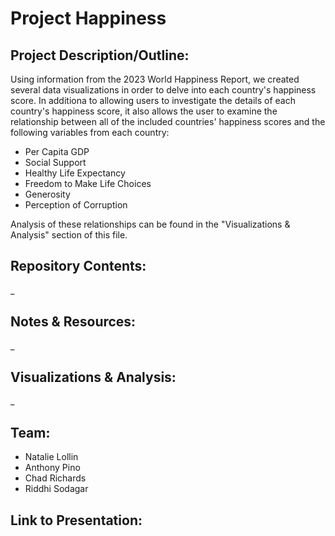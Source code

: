 # Project Happiness

## Project Description/Outline:

Using information from the 2023 World Happiness Report, we created several data visualizations in order to delve into each country's happiness score.  In additiona to allowing users to investigate the details of each country's happiness score, it also allows the user to examine the relationship between all of the included countries' happiness scores and the following variables from each country:

- Per Capita GDP
- Social Support
- Healthy Life Expectancy
- Freedom to Make Life Choices
- Generosity
- Perception of Corruption

Analysis of these relationships can be found in the "Visualizations & Analysis" section of this file.

## Repository Contents:

_

## Notes & Resources:

_

## Visualizations & Analysis:

_

## Team: 
- Natalie Lollin
- Anthony Pino
- Chad Richards
- Riddhi Sodagar

## Link to Presentation:

